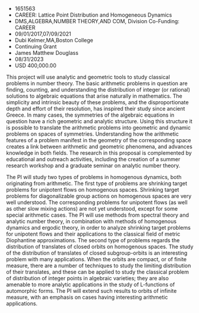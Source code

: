 
* 1651563
* CAREER: Lattice Point Distribution and Homogeneous Dynamics
* DMS,ALGEBRA,NUMBER THEORY,AND COM, Division Co-Funding: CAREER
* 09/01/2017,07/09/2021
* Dubi Kelmer,MA,Boston College
* Continuing Grant
* James Matthew Douglass
* 08/31/2023
* USD 400,000.00

This project will use analytic and geometric tools to study classical problems
in number theory. The basic arithmetic problems in question are finding,
counting, and understanding the distribution of integer (or rational) solutions
to algebraic equations that arise naturally in mathematics. The simplicity and
intrinsic beauty of these problems, and the disproportionate depth and effort of
their resolution, has inspired their study since ancient Greece. In many cases,
the symmetries of the algebraic equations in question have a rich geometric and
analytic structure. Using this structure it is possible to translate the
arithmetic problems into geometric and dynamic problems on spaces of symmetries.
Understanding how the arithmetic features of a problem manifest in the geometry
of the corresponding space creates a link between arithmetic and geometric
phenomena, and advances knowledge in both fields. The research in this proposal
is complemented by educational and outreach activities, including the creation
of a summer research workshop and a graduate seminar on analytic number theory.

The PI will study two types of problems in homogenous dynamics, both originating
from arithmetic. The first type of problems are shrinking target problems for
unipotent flows on homogenous spaces. Shrinking target problems for
diagonalizable group actions on homogenous spaces are very well understood. The
corresponding problems for unipotent flows (as well as other slow mixing
actions) are not yet understood, except for some special arithmetic cases. The
PI will use methods from spectral theory and analytic number theory, in
combination with methods of homogenous dynamics and ergodic theory, in order to
analyze shrinking target problems for unipotent flows and their applications to
the classical field of metric Diophantine approximations. The second type of
problems regards the distribution of translates of closed orbits on homogenous
spaces. The study of the distribution of translates of closed subgroup-orbits is
an interesting problem with many applications. When the orbits are compact, or
of finite measure, there are a number of techniques to study the limiting
distribution of their translates, and these can be applied to study the
classical problem of distribution of integer points in algebraic varieties; they
are also amenable to more analytic applications in the study of L-functions of
automorphic forms. The PI will extend such results to orbits of infinite
measure, with an emphasis on cases having interesting arithmetic applications.
